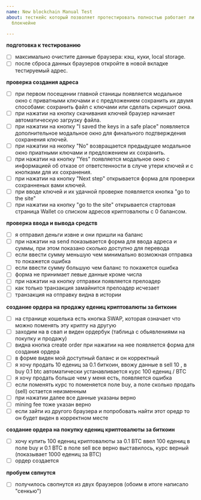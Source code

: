 ```yaml
---
name: New blockchain Manual Test
about: тесткейс который позволяет протестировать полностью работает ли обмен на новом
  блокчейне

---
```


**подготовка к тестированию**
- [ ] максимально очистите данные браузера: кэш, куки, local storage.
- [ ] после сброса данных браузеров откройте в новой вкладке тестируемый адрес.

**проверка создания адреса**
- [ ] при первом посещении главной станицы появляется модальное окно с приватными ключами и с предложением сохранить их двумя способами: сохранить файл с ключами или сделать скриншот окна.
- [ ] при нажатии на кнопку скачивания ключей браузер начинает автоматическую загрузку файла.
- [ ] при нажатии на кнопку "I saved the keys in a safe place" появляется дополнительное модальное окно для финального подтверждения сохранения ключей.
- [ ] при нажатии на нкопку "No" возвращается предыдущее модальное окно приатными ключами и предложением их сохранить.
- [ ] при нажатии на кнопку "Yes" появляется модальное окно с информацией об отказе от ответстенности в случе утери ключей и с кнопками для их сохранения.
- [ ] при нажатии на кнопку "Next step" открывается форма для проверки сохранненых вами ключей.
- [ ] при вводе ключей и их удачной проверке появляется кнопка "go to the site"
- [ ] при нажатии на кнопку "go to the site" открывается стартовая страница Wallet со списком адресов криптовалюты с 0 балансом.

**проверка ввода и вывода средств**
- [ ] я отправил деньги извне и они пришли на баланс
- [ ] при нажатии на send показывается форма для ввода адреса и суммы, при этом показано сколько доступно для перевода
- [ ] если ввести сумму меньшую чем минимально возможная отправка то покажется ошибка
- [ ] если ввести сумму большую чем баланс то покажется ошибка
- [ ] форма не принимает левые данные кроме числа
- [ ] при нажатии на кнопку отправки появляется прелоадер
- [ ] как только транзакция замайнится прелоадер исчезает 
- [ ] транзакция на отправку видна в истории

**создание ордера на продажу едениц криптовалюты за биткоин**
- [ ] на странице кошелька есть кнопка SWAP, которая означает что можно поменять эту крипту на другую
- [ ] заходим на в свап и виден ордербук (таблица с обьявлениями на покупку и продажу)
- [ ] видна кнопка create order при нажатии на нее появляется форма для создания ордера
- [ ] в форме виден мой доступный баланс и он корректный
- [ ] я хочу продать 10 едениц за 0.1 биткоин, ввожу данные в sell 10 , в buy 0.1 btc автоматически устанавливается курс 100 едениц / BTC 
- [ ] я хочу продать больше чем у меня есть, появляется ошибка
- [ ] если поменять курс то поменяется поле buy, а поле сколько продать (sell) остается неизменным
- [ ] при нажатии далее все данные указаны верно 
- [ ] mining fee тоже указан верно
- [ ] если зайти из другого браузера и попробовать найти этот оредр то он будет виден в корректном месте

**создание ордера на покупку едениц криптовалюты за биткоин**
- [ ] хочу купить 100 едениц криптовалюты за 0.1 BTC ввел 100 едениц в поле buy и 0.1 BTC в поле sell все верно выставилось, курс верный (показывает 1000 едениц за BTC)
- [ ] ордер создается

**пробуем свпнутся**
- [ ] получилось свопнутся из двух браузеров (обоим в итоге написало "сенкью")

